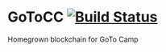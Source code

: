 # GoToCC [![Build Status](https://travis-ci.org/rylm/GoToCC.svg?branch=master)](https://travis-ci.org/rylm/GoToCC)
Homegrown blockchain for GoTo Camp
